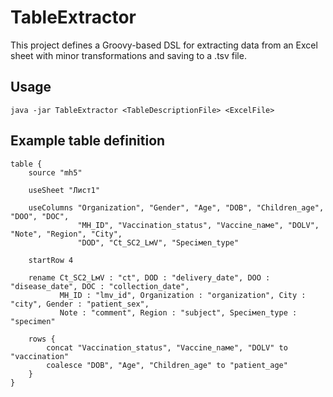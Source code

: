 # TableExtractor

This project defines a Groovy-based DSL for extracting data from an Excel sheet with minor transformations and saving to a .tsv file.

## Usage

```
java -jar TableExtractor <TableDescriptionFile> <ExcelFile>
```

## Example table definition
```
table {
    source "mh5"
    
    useSheet "Лист1"
    
    useColumns "Organization", "Gender", "Age", "DOB", "Children_age", "DOO", "DOC",
               "MH_ID", "Vaccination_status", "Vaccine_naмe", "DOLV", "Note", "Region", "City",
               "DOD", "Ct_SC2_LмV", "Speciмen_type"
    
    startRow 4
                
    rename Ct_SC2_LмV : "ct", DOD : "delivery_date", DOO : "disease_date", DOC : "collection_date", 
           MH_ID : "lmv_id", Organization : "organization", City : "city", Gender : "patient_sex", 
           Note : "comment", Region : "subject", Speciмen_type : "specimen"
           
    rows {
        concat "Vaccination_status", "Vaccine_naмe", "DOLV" to "vaccination"
        coalesce "DOB", "Age", "Children_age" to "patient_age"
    }
}
```